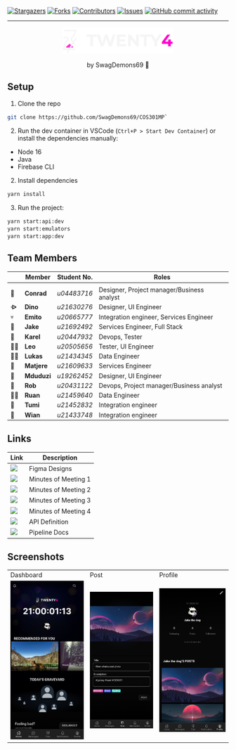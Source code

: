 [![Stargazers][stars-shield]][stars-url]
  [![Forks][forks-shield]][forks-url]
  [![Contributors][contributors-shield]][contributors-url]
  [![Issues][issues-shield]][issues-url]
  [![GitHub commit activity](https://img.shields.io/github/commit-activity/y/SwagDemons69/COS301MP.svg?style=for-the-badge)](https://github.com/SwagDemons69/COS301MP/commits/main)
  
  


[contributors-shield]: https://img.shields.io/github/contributors/SwagDemons69/COS301MP.svg?style=for-the-badge
[contributors-url]: https://github.com/SwagDemons69/COS301MP/graphs/contributors
[forks-shield]: https://img.shields.io/github/forks/SwagDemons69/COS301MP.svg?style=for-the-badge
[forks-url]: https://github.com/SwagDemons69/COS301MP/network/members
[stars-shield]: https://img.shields.io/github/stars/SwagDemons69/COS301MP.svg?style=for-the-badge
[stars-url]: https://github.com/SwagDemons69/COS301MP.svg/stargazers
[issues-shield]: https://img.shields.io/github/issues/SwagDemons69/COS301MP.svg?style=for-the-badge
[issues-url]: https://github.com/SwagDemons69/COS301MP.svg/issues
<hr></hr>
<p align="center">
<img src="https://raw.githubusercontent.com/SwagDemons69/COS301MP/feature-integration/apps/app/src/assets/logos/logo.svg" alt="Twenty4" style="width: 50%" />
</p>
<p align="center">
by SwagDemons69 👿
</p>

## Setup
1. Clone the repo
```bash
git clone https://github.com/SwagDemons69/COS301MP`
```
2. Run the dev container in VSCode (`Ctrl+P > Start Dev Container`) or install the dependencies manually:
- Node 16
- Java
- Firebase CLI

2. Install dependencies
```bash
yarn install
```
3. Run the project:
```bash
yarn start:api:dev
yarn start:emulators
yarn start:app:dev
```
## Team Members
|     | Member        | Student No.   | Roles                                         |
|-----|---------------|---------------|-----------------------------------------------|
|     |               |               |                                               |
|  🎹 | **Conrad**    | *u04483716*   | Designer, Project manager/Business analyst    |
|**ᐒ**| **Dino**      | *u21630276*   | Designer, UI Engineer                         |
|  💀 | **Emito**     | *u20665777*   | Integration engineer, Services Engineer       |
|  🐐 | **Jake**      | *u21692492*   | Services Engineer, Full Stack                 |
|  🥔 | **Karel**     | *u20447932*   | Devops, Tester                                |
|  ✌🏾 | **Leo**       | *u20505656*   | Tester, UI Engineer                           |
|  🎅🏻 | **Lukas**     | *u21434345*   | Data Engineer                                 |
|  🦾 | **Matjere**   | *u21609633*   | Services Engineer                             |
|  🌚 | **Mduduzi**   | *u19262452*   | Designer, UI Engineer                         |
|  🙂 |**Rob**        | *u20431122*   | Devops, Project manager/Business analyst      |
|  🚵‍♀️ | **Ruan**      | *u21459640*   | Data Engineer                                 |
|  🌱 | **Tumi**      | *u21452832*   | Integration engineer                          |
|  🌄 | **Wian**      | *u21433748*   | Integration engineer                          |

## Links
| Link | Description |
|------|-------------|
| <a href="https://www.figma.com/file/BmyQBxRb1JMOrB49HMwpiK/SwagDemons_Wireframe?node-id=193%3A10&t=1iJSquNP4DeYiMEc-1"><img src="https://upload.wikimedia.org/wikipedia/commons/3/33/Figma-logo.svg" width="30px"/></a> | Figma Designs |
| <a href="https://docs.google.com/document/d/1vzSdC-u36qN0meR2cbKsDVOWlIwiElSs1ScsluF1C9U"><img src="https://upload.wikimedia.org/wikipedia/commons/6/66/Google_Docs_2020_Logo.svg" width="30px"/></a> | Minutes of Meeting 1 |
| <a href="https://docs.google.com/document/d/1f9VkjIEiDllE6BIitQAerLzBsIFUxmZloCerSu4txZg"><img src="https://upload.wikimedia.org/wikipedia/commons/6/66/Google_Docs_2020_Logo.svg" width="30px"/></a> | Minutes of Meeting 2 |
| <a href="https://docs.google.com/document/d/1aiSfV1tTMhzSNpXECVB5SvqvtSfYkssY7Xq4-Xv6zdg"><img src="https://upload.wikimedia.org/wikipedia/commons/6/66/Google_Docs_2020_Logo.svg" width="30px"/></a> | Minutes of Meeting 3 |
| <a href="https://docs.google.com/document/d/1Jb89vzjve9yljm7qrY22VPvmronUo7wemvsFSBtab-Q"><img src="https://upload.wikimedia.org/wikipedia/commons/6/66/Google_Docs_2020_Logo.svg" width="30px"/></a> | Minutes of Meeting 4 |
| <a href="https://demo.hedgedoc.org/s/aox_Ex3e7"><img src="https://avatars.githubusercontent.com/u/67865462" width="40px"/></a> | API Definition |
| <a href="https://demo.hedgedoc.org/s/k1sW17k9t"><img src="https://avatars.githubusercontent.com/u/67865462" width="40px"/></a> | Pipeline Docs |

## Screenshots

<table>
<tr>
<tr>
<td>Dashboard</td>
<td>Post</td>
<td>Profile</td>
<tr>
<td><img src="https://raw.githubusercontent.com/SwagDemons69/COS301MP/main/screenshots/dashboard.png" alt="Dashboard" width="275px"></td>
<td><img src="https://raw.githubusercontent.com/SwagDemons69/COS301MP/main/screenshots/post.png" alt="Post" width="275px"></td>
<td><img src="https://raw.githubusercontent.com/SwagDemons69/COS301MP/main/screenshots/profile.png" alt="Profile" width="275px"></td>
</tr>
</table>
